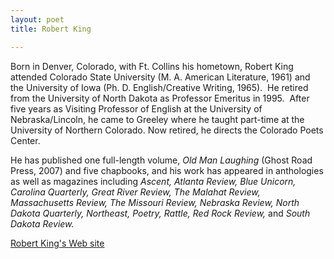 ```yaml
---
layout: poet
title: Robert King

---
```



<p>Born in Denver, Colorado, with Ft.  Collins his hometown, Robert King attended Colorado State University (M. A.  American Literature, 1961) and the University of Iowa (Ph. D. English/Creative  Writing, 1965).&nbsp; He retired from the  University of North Dakota as Professor Emeritus in 1995.&nbsp; After five years as Visiting Professor of  English at the University of Nebraska/Lincoln, he came to Greeley where he  taught part-time at the University of Northern Colorado. Now retired, he  directs the Colorado Poets Center.</p>

<p>He has published one full-length  volume, <em>Old Man Laughing</em> (Ghost Road  Press, 2007) and five chapbooks, and his work has appeared in anthologies as  well as magazines including <em>Ascent,  Atlanta Review, Blue Unicorn, Carolina Quarterly, Great River Review, The  Malahat Review, Massachusetts Review, The Missouri Review, Nebraska Review,  North Dakota Quarterly, Northeast, Poetry, Rattle, Red Rock Review, </em>and<em> South Dakota Review.</em></p>

<p><a href="http://www.robertkingpoet.com">Robert King's Web site </a></p>